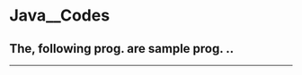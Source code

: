 # Java__Codes
The, following prog. are sample prog. ..
----------------------------
---------------------------



